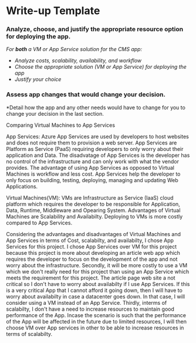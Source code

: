 # Write-up Template

### Analyze, choose, and justify the appropriate resource option for deploying the app.

*For **both** a VM or App Service solution for the CMS app:*
- *Analyze costs, scalability, availability, and workflow*
- *Choose the appropriate solution (VM or App Service) for deploying the app*
- *Justify your choice*

### Assess app changes that would change your decision.

*Detail how the app and any other needs would have to change for you to change your decision in the last section.

Comparing Virtual Machines to App Services 

App Services: 
Azure App Services are used by developers to host websites and does not require them to provision a web server. App Services are Platform as Service (PaaS) requiring developers to only worry about their application and Data. The disadvatage of App Services is the developer has no control of the infrastructure and can only work with what the vendor provides. The advantage of using App Services as opposed to Virtual Machines is workflow and less cost. App Services help the developer to only focus on building, testing, deploying, managing and updating Web Applications. 


Virtual Machines(VM):
VMs are Infrastructure as Service (IaaS) cloud platform which requires the developer to be responsible for Application, Data, Runtime, Middleware and Opearing System. Advantages of Virtual Machines are Scalability and Availabilty. Deploying to VMs is more costly compared to App Services. 

Considering the advantages and disadvantages of Virtual Machines and App Services in terms of Cost, scalabilty, and availabilty, I chose App Services for this project. I chose App Services over VM for this project because this project is more about developing an article web app which requires the developer to focus on the development of the app and not worry about the infrastructure. Secondly, it will be more costly to use a VM which we don't really need for this project than using an App Service which meets the requirement for this project. The article page web site a not critical so I don't have to worry about availabilty if I use App Services. If this is a very critical App that I cannot afford it going down, then I will have to worry about availabilty in case a datacenter goes down. In that case, I will consider using a VM instead of an App Service. Thirdly, interms of scalabilty, I don't have a need to increase resources to maintain good performance of the App. Incase the scenario is such that the performance of the App will be affected in the future due to limited resources, I will then choose VM over App services in other to be able to increase resources in terms of scalabilty.  
